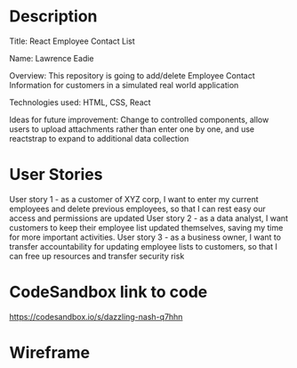 # Description
Title: React Employee Contact List

Name: Lawrence Eadie

Overview: This repository is going to add/delete Employee Contact Information for customers in a simulated real world application

Technologies used: HTML, CSS, React

Ideas for future improvement: Change to controlled components, allow users to upload attachments rather than enter one by one, and use reactstrap to expand to additional data collection

# User Stories
User story 1 - as a customer of XYZ corp, I want to enter my current employees and delete previous employees, so that I can rest easy our access and permissions are updated
User story 2 - as a data analyst, I want customers to keep their employee list updated themselves, saving my time for more important activities.
User story 3 - as a business owner, I want to transfer accountability for updating employee lists to customers, so that I can free up resources and transfer security risk

# CodeSandbox link to code
https://codesandbox.io/s/dazzling-nash-q7hhn

# Wireframe


